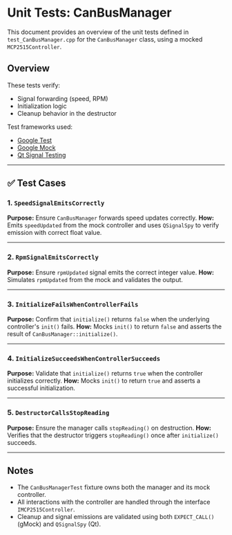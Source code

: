 # Unit Tests: CanBusManager

This document provides an overview of the unit tests defined in `test_CanBusManager.cpp` for the `CanBusManager` class, using a mocked `MCP2515Controller`.

## Overview

These tests verify:
- Signal forwarding (speed, RPM)
- Initialization logic
- Cleanup behavior in the destructor

Test frameworks used:
- [Google Test](https://github.com/google/googletest)
- [Google Mock](https://github.com/google/googletest/tree/main/googlemock)
- [Qt Signal Testing](https://doc.qt.io/qt-6/qsignalspy.html)

---

## ✅ Test Cases

### 1. `SpeedSignalEmitsCorrectly`
**Purpose:** Ensure `CanBusManager` forwards speed updates correctly.
**How:** Emits `speedUpdated` from the mock controller and uses `QSignalSpy` to verify emission with correct float value.

---

### 2. `RpmSignalEmitsCorrectly`
**Purpose:** Ensure `rpmUpdated` signal emits the correct integer value.
**How:** Simulates `rpmUpdated` from the mock and validates the output.

---

### 3. `InitializeFailsWhenControllerFails`
**Purpose:** Confirm that `initialize()` returns `false` when the underlying controller's `init()` fails.
**How:** Mocks `init()` to return `false` and asserts the result of `CanBusManager::initialize()`.

---

### 4. `InitializeSucceedsWhenControllerSucceeds`
**Purpose:** Validate that `initialize()` returns `true` when the controller initializes correctly.
**How:** Mocks `init()` to return `true` and asserts a successful initialization.

---

### 5. `DestructorCallsStopReading`
**Purpose:** Ensure the manager calls `stopReading()` on destruction.
**How:** Verifies that the destructor triggers `stopReading()` once after `initialize()` succeeds.

---

## Notes

- The `CanBusManagerTest` fixture owns both the manager and its mock controller.
- All interactions with the controller are handled through the interface `IMCP2515Controller`.
- Cleanup and signal emissions are validated using both `EXPECT_CALL()` (gMock) and `QSignalSpy` (Qt).
